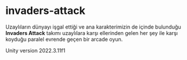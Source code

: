 # invaders-attack
Uzaylıların dünyayı işgal ettiği ve ana karakterimizin de içinde bulunduğu **Invaders Attack** takımı uzaylılara karşı ellerinden gelen her şey ile karşı koyduğu paralel evrende geçen bir arcade oyun.

Unity version 2022.3.11f1
